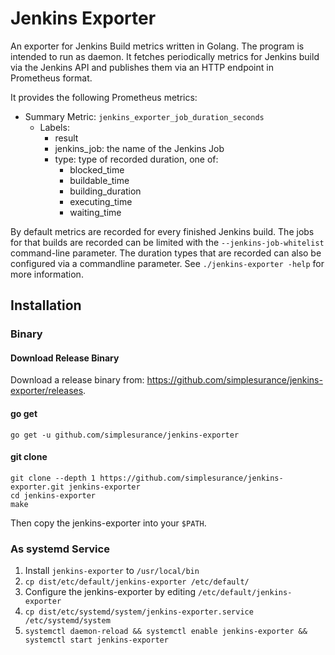 # Jenkins Exporter #

An exporter for Jenkins Build metrics written in Golang.
The program is intended to run as daemon.
It fetches periodically metrics for Jenkins build via the Jenkins API and
publishes them via an HTTP endpoint in Prometheus format.

It provides the following Prometheus metrics:

- Summary Metric: `jenkins_exporter_job_duration_seconds`
  - Labels:
    - result
    - jenkins_job: the name of the Jenkins Job
    - type: type of recorded duration, one of:
      - blocked_time
      - buildable_time
      - building_duration
      - executing_time
      - waiting_time

By default metrics are recorded for every finished Jenkins build.
The jobs for that builds are recorded can be limited with the
`--jenkins-job-whitelist` command-line parameter.
The duration types that are recorded can also be configured via a commandline
parameter.
See `./jenkins-exporter -help` for more information.

## Installation ##

### Binary ###

#### Download Release Binary ####

Download a release binary from: <https://github.com/simplesurance/jenkins-exporter/releases>.

#### go get ####

```
go get -u github.com/simplesurance/jenkins-exporter
```

#### git clone #####

```
git clone --depth 1 https://github.com/simplesurance/jenkins-exporter.git jenkins-exporter
cd jenkins-exporter
make
```

Then copy the jenkins-exporter into your `$PATH`.

### As systemd Service ###

1. Install `jenkins-exporter` to `/usr/local/bin`
2. `cp dist/etc/default/jenkins-exporter /etc/default/`
3. Configure the jenkins-exporter by editing `/etc/default/jenkins-exporter`
4. `cp dist/etc/systemd/system/jenkins-exporter.service /etc/systemd/system`
5. `systemctl daemon-reload && systemctl enable jenkins-exporter && systemctl start jenkins-exporter`
